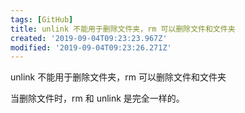 ```yaml
---
tags: [GitHub]
title: unlink 不能用于删除文件夹，rm 可以删除文件和文件夹
created: '2019-09-04T09:23:23.967Z'
modified: '2019-09-04T09:23:26.271Z'
---
```


unlink 不能用于删除文件夹，rm 可以删除文件和文件夹

当删除文件时，rm 和 unlink 是完全一样的。
